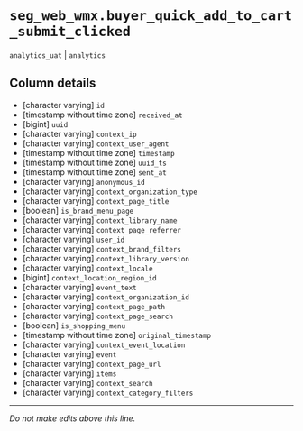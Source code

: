 # `seg_web_wmx.buyer_quick_add_to_cart_submit_clicked`
`analytics_uat` | `analytics`

## Column details
* [character varying] `id`
* [timestamp without time zone] `received_at`
* [bigint]    `uuid`
* [character varying] `context_ip`
* [character varying] `context_user_agent`
* [timestamp without time zone] `timestamp`
* [timestamp without time zone] `uuid_ts`
* [timestamp without time zone] `sent_at`
* [character varying] `anonymous_id`
* [character varying] `context_organization_type`
* [character varying] `context_page_title`
* [boolean]   `is_brand_menu_page`
* [character varying] `context_library_name`
* [character varying] `context_page_referrer`
* [character varying] `user_id`
* [character varying] `context_brand_filters`
* [character varying] `context_library_version`
* [character varying] `context_locale`
* [bigint]    `context_location_region_id`
* [character varying] `event_text`
* [character varying] `context_organization_id`
* [character varying] `context_page_path`
* [character varying] `context_page_search`
* [boolean]   `is_shopping_menu`
* [timestamp without time zone] `original_timestamp`
* [character varying] `context_event_location`
* [character varying] `event`
* [character varying] `context_page_url`
* [character varying] `items`
* [character varying] `context_search`
* [character varying] `context_category_filters`

-------------------------------------------------------------------------------
*Do not make edits above this line.*
